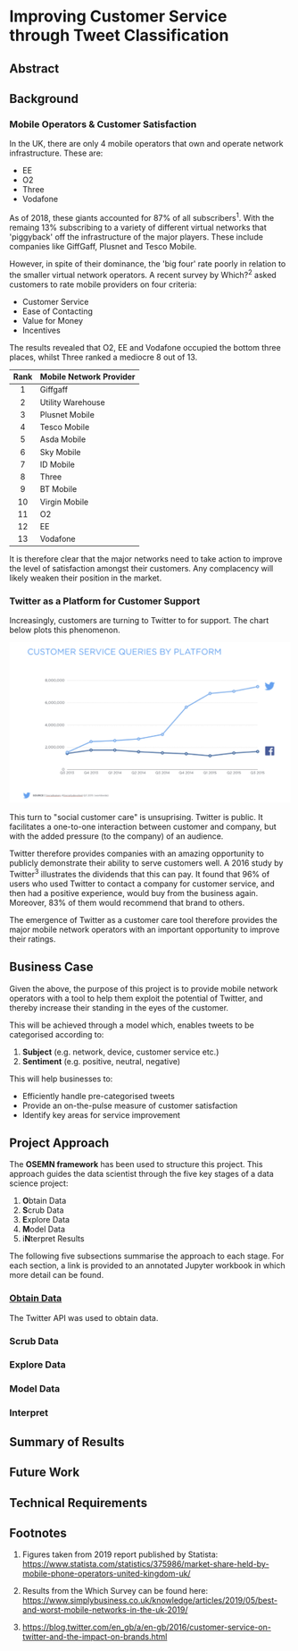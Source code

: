 # Improving Customer Service through Tweet Classification

## Abstract

## Background

### Mobile Operators & Customer Satisfaction 

In the UK, there are only 4 mobile operators that own and operate network infrastructure.  These are:

- EE
- O2
- Three
- Vodafone

As of 2018, these giants accounted for 87% of all subscribers<sup>1</sup>.  With the remaing 13% subscribing to a variety of different virtual networks that 'piggyback' off the infrastructure of the major players.  These include companies like  GiffGaff, Plusnet and Tesco Mobile.

However, in spite of their dominance, the 'big four' rate poorly in relation to the smaller virtual network operators.  A recent survey by Which?<sup>2</sup> asked customers to rate mobile providers on four criteria:

- Customer Service
- Ease of Contacting
- Value for Money
- Incentives

The results revealed that O2, EE and Vodafone occupied the bottom three places, whilst Three ranked a mediocre 8 out of 13.

|Rank   |Mobile Network Provider |
| :---: | :--------------------  |
| 1     | Giffgaff               |
| 2     | Utility Warehouse      |
| 3     | Plusnet Mobile         |
| 4     | Tesco Mobile           |
| 5     | Asda Mobile            |
| 6     | Sky Mobile             |
| 7     | ID Mobile              |
| 8     | Three                  |
| 9     | BT Mobile              |
| 10    | Virgin Mobile          |
| 11    | O2                     |
| 12    | EE                     |
| 13    | Vodafone               |

It is therefore clear that the major networks need to take action to improve the level of satisfaction amongst their customers.  Any complacency will likely weaken their position in the market. 


### Twitter as a Platform for Customer Support

Increasingly, customers are turning to Twitter to for support.  The chart below plots this phenomenon.  

![Customer Service on Twitter](https://github.com/isobeldaley/categorising-tweets/blob/master/images/customer_service_on_twitter.png)

This turn to "social customer care" is unsuprising.  Twitter is public.  It facilitates a one-to-one interaction between customer and company, but with the added pressure (to the company) of an audience.  

Twitter therefore provides companies with an amazing opportunity to publicly demonstrate their ability to serve customers well.  A 2016 study by Twitter<sup>3</sup> illustrates the dividends that this can pay.  It found that 96% of users who used Twitter to contact a company for customer service, and then had a positive experience, would buy from the business again.  Moreover, 83% of them would recommend that brand to others.  

The emergence of Twitter as a customer care tool therefore provides the major mobile network operators with an important opportunity to improve their ratings.  

## Business Case

Given the above, the purpose of this project is to provide mobile network operators with a tool to help them exploit the potential of Twitter, and thereby increase their standing in the eyes of the customer.   

This will be achieved through a model which, enables tweets to be categorised according to:

1. **Subject** (e.g. network, device, customer service etc.)
2. **Sentiment** (e.g. positive, neutral, negative)

This will help businesses to:

- Efficiently handle pre-categorised tweets
- Provide an on-the-pulse measure of customer satisfaction
- Identify key areas for service improvement


## Project Approach

The **OSEMN framework** has been used to structure this project.  This approach guides the data scientist through the five key stages of a data science project:

1. **O**btain Data
2. **S**crub Data
3. **E**xplore Data
4. **M**odel Data
5. i**N**terpret Results

The following five subsections summarise the approach to each stage.  For each section, a link is provided to an annotated Jupyter workbook in which more detail can be found. 

### [Obtain Data](https://github.com/isobeldaley/categorising-tweets/blob/master/Step%201%20-%20Obtain%20Data.ipynb)

The Twitter API was used to obtain data.  

### Scrub Data

### Explore Data

### Model Data

### Interpret


## Summary of Results


## Future Work


## Technical Requirements

## Footnotes
1. Figures taken from 2019 report published by Statista: https://www.statista.com/statistics/375986/market-share-held-by-mobile-phone-operators-united-kingdom-uk/

2. Results from the Which Survey can be found here: https://www.simplybusiness.co.uk/knowledge/articles/2019/05/best-and-worst-mobile-networks-in-the-uk-2019/

3.  https://blog.twitter.com/en_gb/a/en-gb/2016/customer-service-on-twitter-and-the-impact-on-brands.html
